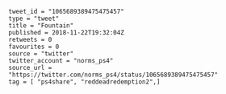 ```
tweet_id = "1065689389475475457"
type = "tweet"
title = "Fountain"
published = 2018-11-22T19:32:04Z
retweets = 0
favourites = 0
source = "twitter"
twitter_account = "norms_ps4"
source_url = "https://twitter.com/norms_ps4/status/1065689389475475457"
tag = [ "ps4share", "reddeadredemption2",]
```

<p class='image'><img src='https://mnf.m17s.net/2018/11/22/DsoW2X-XoAE273o.jpg' alt=''></p>

